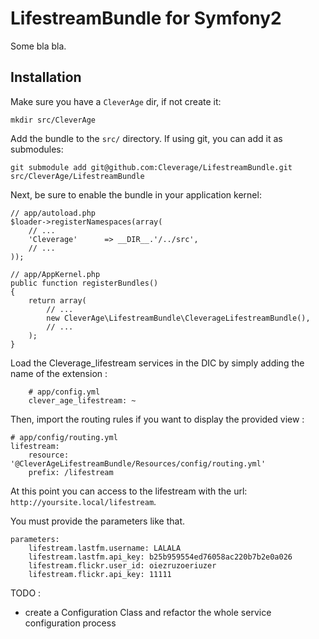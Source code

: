 LifestreamBundle for Symfony2
=============

Some bla bla.

Installation
-------

Make sure you have a `CleverAge` dir, if not create it:

    mkdir src/CleverAge

Add the bundle to the `src/` directory. If using
git, you can add it as submodules:

    git submodule add git@github.com:Cleverage/LifestreamBundle.git src/CleverAge/LifestreamBundle

Next, be sure to enable the bundle in your application kernel:

    // app/autoload.php
    $loader->registerNamespaces(array(
        // ...
        'Cleverage'      => __DIR__.'/../src',
        // ...
    ));

    // app/AppKernel.php
    public function registerBundles()
    {
        return array(
            // ...
            new CleverAge\LifestreamBundle\CleverageLifestreamBundle(),
            // ...
        );
    }

Load the Cleverage_lifestream services in the DIC by simply adding the name of the extension :

        # app/config.yml
        clever_age_lifestream: ~

Then, import the routing rules if you want to display the provided view :

    # app/config/routing.yml
    lifestream:
        resource: '@CleverAgeLifestreamBundle/Resources/config/routing.yml'
        prefix: /lifestream

At this point you can access to the lifestream with the url: `http://yoursite.local/lifestream`.


You must provide the parameters like that.

    parameters:
        lifestream.lastfm.username: LALALA
        lifestream.lastfm.api_key: b25b959554ed76058ac220b7b2e0a026
        lifestream.flickr.user_id: oiezruzoeriuzer
        lifestream.flickr.api_key: 11111

TODO :

- create a Configuration Class and refactor the whole service configuration process